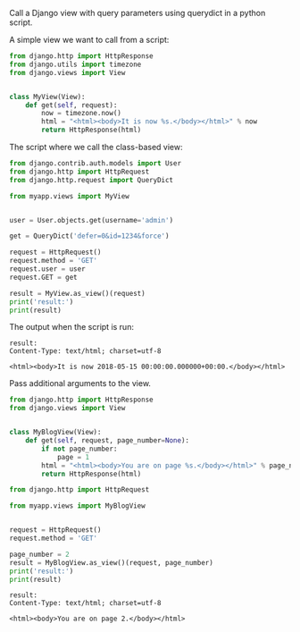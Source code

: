 Call a Django view with query parameters using querydict in a python script.

A simple view we want to call from a script:
```python
from django.http import HttpResponse
from django.utils import timezone
from django.views import View


class MyView(View):
    def get(self, request):
        now = timezone.now()
        html = "<html><body>It is now %s.</body></html>" % now
        return HttpResponse(html)
```

The script where we call the class-based view:
```python
from django.contrib.auth.models import User
from django.http import HttpRequest
from django.http.request import QueryDict

from myapp.views import MyView


user = User.objects.get(username='admin')

get = QueryDict('defer=0&id=1234&force')

request = HttpRequest()
request.method = 'GET'
request.user = user
request.GET = get

result = MyView.as_view()(request)
print('result:')
print(result)
```

The output when the script is run:
```
result:
Content-Type: text/html; charset=utf-8

<html><body>It is now 2018-05-15 00:00:00.000000+00:00.</body></html>
```

Pass additional arguments to the view.
```python
from django.http import HttpResponse
from django.views import View


class MyBlogView(View):
    def get(self, request, page_number=None):
        if not page_number:
            page = 1
        html = "<html><body>You are on page %s.</body></html>" % page_number
        return HttpResponse(html)
```
```python
from django.http import HttpRequest

from myapp.views import MyBlogView


request = HttpRequest()
request.method = 'GET'

page_number = 2
result = MyBlogView.as_view()(request, page_number)
print('result:')
print(result)
```
```
result:
Content-Type: text/html; charset=utf-8

<html><body>You are on page 2.</body></html>
```